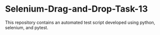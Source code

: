 # Selenium-Drag-and-Drop-Task-13
 This repository contains an automated test script developed using python, selenium, and pytest. 
